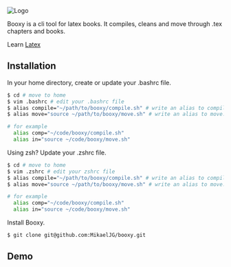 
![Logo](https://github.com/MikaelJG/noti/blob/master/assets/.png)

Booxy is a cli tool for latex books. It compiles, cleans and move through .tex chapters and books.

Learn [Latex](https://www.latex-project.org/)

## Installation

In your home directory, create or update your .bashrc file.
```bash
$ cd # move to home
$ vim .bashrc # edit your .bashrc file
$ alias compile="~/path/to/booxy/compile.sh" # write an alias to compile.sh
$ alias move="source ~/path/to/booxy/move.sh" # write an alias to move.sh

# for example
  alias comp="~/code/booxy/compile.sh"
  alias in="source ~/code/booxy/move.sh"
```
Using zsh? Update your .zshrc file.
```bash
$ cd # move to home
$ vim .zshrc # edit your zshrc file 
$ alias compile="~/path/to/booxy/compile.sh" # write an alias to compile.sh
$ alias move="source ~/path/to/booxy/move.sh" # write an alias to move.sh

# for example
  alias comp="~/code/booxy/compile.sh"
  alias in="source ~/code/booxy/move.sh"
```
Install Booxy.
```bash
$ git clone git@github.com:MikaelJG/booxy.git
```
## Demo


